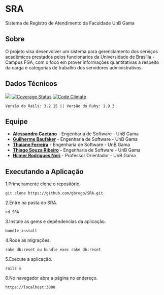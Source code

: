 SRA
===

Sistema de Registro de Atendimento da Faculdade UnB Gama

<h2> Sobre </h2>

O projeto visa desenvolver um sistema para gerenciamento dos serviços acadêmicos prestados pelos funcionários da Universidade de Brasília - Campus FGA, com o foco em prover informações quantitativas a respeito da carga e categorias de trabalho dos servidores administrativos.

<h2> Dados Técnicos </h2>

<a href="https://travis-ci.org/gbrego/SRA"><img src="https://travis-ci.org/gbrego/SRA.png?branch=architecture"></a> <a href='https://coveralls.io/r/gbrego/SRA?branch=architecture'><img src='https://coveralls.io/repos/gbrego/SRA/badge.png?branch=architecture' alt='Coverage Status' /></a> [![Code Climate](https://codeclimate.com/github/gbrego/SRA.png)](https://codeclimate.com/github/gbrego/SRA)


```
Versão do Rails: 3.2.15 || Versão do Ruby: 1.9.3 
```

<h2> Equipe </h2>

- **[Alessandro Caetano](http://github.com/AlessandroCaetano)** - Engenharia de Software - UnB Gama
- **[Guilherme Baufaker](http://github.com/gbrego)**    - Engenharia de Software - UnB Gama
- **[Thaiane Ferreira](http://github.com/Thaiane)**     - Engenharia de Software - UnB Gama
- **[Thiago Souza Ribeiro](http://github.com/thiagovsk)**               - Engenharia de Software - UnB Gama
- **[Hilmer Rodrigues Neri](http://github.com/hneri)**      - Professor Orientador   - UnB Gama


<h2> Executando a Aplicação </h2>

1.Primeiramente clone o repositório.

```
git clone https://github.com/gbrego/SRA.git
```

2.Entre na pasta do SRA.

```
cd SRA
```
3.Instale as gems e depêndencias da aplicação.

```
bundle install
```
4.Rode as migrações.

```
rake db:reset ou bundle exec rake db:reset
```
5.Execute a aplicação.

```
rails s
```
6.No navegador abra a página no endereço.

```
https://localhost:3000
```
